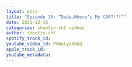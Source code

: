 ```yaml
---
layout: post
title: "Episode 16: “Dude…Where’s My CAR?!?!”"
date: 2021-12-16
categories: shootin-sht videos
author: shootin-sht
spotify_track_id: 
youtube_video_id: PVWxLyoXbkQ
apple_track_id: 
youtube_metadata: 
---
```

